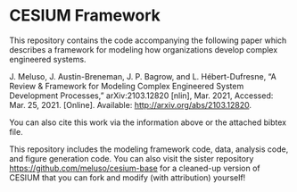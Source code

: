# CESIUM Framework

This repository contains the code accompanying the following paper which describes a framework for modeling how organizations develop complex engineered systems.

J. Meluso, J. Austin-Breneman, J. P. Bagrow, and L. Hébert-Dufresne, “A Review & Framework for Modeling Complex Engineered System Development Processes,” arXiv:2103.12820 [nlin], Mar. 2021, Accessed: Mar. 25, 2021. [Online]. Available: http://arxiv.org/abs/2103.12820.

You can also cite this work via the information above or the attached bibtex file.

This repository includes the modeling framework code, data, analysis code, and figure generation code. You can also visit the sister repository https://github.com/meluso/cesium-base for a cleaned-up version of CESIUM that you can fork and modify (with attribution) yourself!
